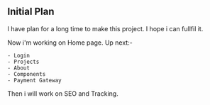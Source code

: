 ## Initial Plan

I have plan for a long time to make this project. I hope i can fullfil it.

Now i'm working on Home page. Up next:-

    - Login
    - Projects
    - About
    - Components
    - Payment Gateway

Then i will work on SEO and Tracking.
